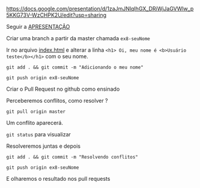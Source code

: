 https://docs.google.com/presentation/d/1zaJmJNlqIhGX_DRiWjJaGVWlw_p5KKG73V-WzCHPK2U/edit?usp=sharing

Seguir a <a href="https://docs.google.com/presentation/d/1zaJmJNlqIhGX_DRiWjJaGVWlw_p5KKG73V-WzCHPK2U/edit?usp=sharing" target="_blank">APRESENTAÇÃO</a>

Criar uma branch a partir da master chamada `ex8-seuNome`

Ir no arquivo [index.html](index.html) e alterar a linha `<h1> Oi, meu nome é <b>Usuário teste</b></h1>` com o seu nome.

`git add . && git commit -m "Adicionando o meu nome"`

`git push origin ex8-seuNome`

Criar o Pull Request no github como ensinado

Perceberemos conflitos, como resolver ?

`git pull origin master`

Um conflito aparecerá.

`git status` para visualizar

Resolveremos juntas e depois

`git add . && git commit -m "Resolvendo conflitos"`

`git push origin ex8-seuNome`

E olharemos o resultado nos pull requests